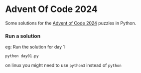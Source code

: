# Advent Of Code 2024

Some solutions for the [Advent of Code 2024](https://adventofcode.com/2024) puzzles in Python.


### Run a solution

eg: Run the solution for day 1

```
python day01.py
```
on linux you might need to use `python3` instead of `python`

